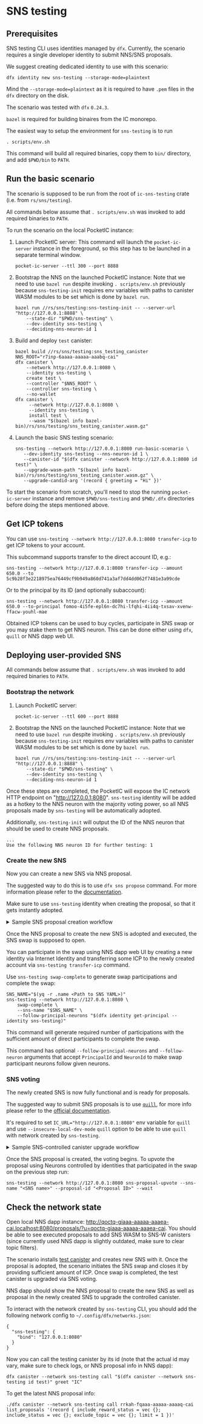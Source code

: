 # SNS testing

## Prerequisites

SNS testing CLI uses identities managed by `dfx`. Currently, the scenario requires a single developer
identity to submit NNS/SNS proposals.

We suggest creating dedicated identity to use with this scenario:
```
dfx identity new sns-testing --storage-mode=plaintext
```
Mind the `--storage-mode=plaintext` as it is required to have `.pem` files in the `dfx` directory on the disk.

The scenario was tested with `dfx` `0.24.3`.

`bazel` is required for building binaires from the IC monorepo.

The easiest way to setup the environment for `sns-testing` is to run
```
. scripts/env.sh
```
This command will build all required binaries, copy them to `bin/` directory, and
add `$PWD/bin` to `PATH`.

## Run the basic scenario

The scenario is supposed to be run from the root of `ic-sns-testing` crate (i.e. from `rs/sns/testing`).

All commands below assume that `. scripts/env.sh` was invoked to add required binaries to `PATH`.

To run the scenario on the local PocketIC instance:
1) Launch PocketIC server:
   This command will launch the `pocket-ic-server` instance in the foreground, so this step has to be launched
   in a separate terminal window.
   ```
   pocket-ic-server --ttl 300 --port 8888
   ```
2) Bootstrap the NNS on the launched PocketIC instance:
   Note that we need to use `bazel run` despite invoking `. scripts/env.sh` previously because
   `sns-testing-init` requires env variables with paths to canister WASM modules to be set which is done
   by `bazel run`.
   ```
   bazel run //rs/sns/testing:sns-testing-init -- --server-url "http://127.0.0.1:8888" \
       --state-dir "$PWD/sns-testing" \
       --dev-identity sns-testing \
       --deciding-nns-neuron-id 1
   ```

3) Build and deploy `test` canister:
   ```
   bazel build //rs/sns/testing:sns_testing_canister
   NNS_ROOT="r7inp-6aaaa-aaaaa-aaabq-cai"
   dfx canister \
       --network http://127.0.0.1:8080 \
       --identity sns-testing \
       create test \
       --controller "$NNS_ROOT" \
       --controller sns-testing \
       --no-wallet
   dfx canister \
        --network http://127.0.0.1:8080 \
        --identity sns-testing \
        install test \
        --wasm "$(bazel info bazel-bin)/rs/sns/testing/sns_testing_canister.wasm.gz"
   ```
4) Launch the basic SNS testing scenario:
   ```
   sns-testing --network http://127.0.0.1:8080 run-basic-scenario \
      --dev-identity sns-testing --nns-neuron-id 1 \
      --canister-id "$(dfx canister --network http://127.0.0.1:8080 id test)" \
      --upgrade-wasm-path "$(bazel info bazel-bin)/rs/sns/testing/sns_testing_canister.wasm.gz" \
      --upgrade-candid-arg '(record { greeting = "Hi" })'
   ```

To start the scenario from scratch, you'll need to stop the running `pocket-ic-server` instance and
remove `$PWD/sns-testing` and `$PWD/.dfx` directories before doing the steps mentioned above.

## Get ICP tokens

You can use `sns-testing --network http://127.0.0.1:8080 transfer-icp` to get ICP tokens to your account.

This subcommand supports transfer to the direct account ID, e.g.:
```
sns-testing --network http://127.0.0.1:8080 transfer-icp --amount 650.0 --to 5c9b28f3e2218975ea76449cf9b949a860d741a3af7dd4dd062f7481e3a99cde
```

Or to the principal by its ID (and optionally subaccount):
```
sns-testing --network http://127.0.0.1:8080 transfer-icp --amount 650.0 --to-principal fomoo-4i5fe-epl6n-dc7hi-lfqhi-4ii4q-txsav-xvenw-ffacw-youhl-mae
```

Obtained ICP tokens can be used to buy cycles, participate in SNS swap or you may stake them to get NNS neuron. This can be done either using `dfx`, `quill` or NNS dapp web UI.

## Deploying user-provided SNS

All commands below assume that `. scripts/env.sh` was invoked to add required binaries to `PATH`.

### Bootstrap the network

1) Launch PocketIC server:
   ```
   pocket-ic-server --ttl 600 --port 8888
   ```

2) Bootstrap the NNS on the launched PocketIC instance:
   Note that we need to use `bazel run` despite invoking `. scripts/env.sh` previously because
   `sns-testing-init` requires env variables with paths to canister WASM modules to be set which is done
   by `bazel run`.
   ```
   bazel run //rs/sns/testing:sns-testing-init -- --server-url "http://127.0.0.1:8888" \
       --state-dir "$PWD/sns-testing" \
       --dev-identity sns-testing \
       --deciding-nns-neuron-id 1
   ```

Once these steps are completed, the PocketIC will expose the IC network HTTP endpoint on "http://127.0.0.1:8080".
`sns-testing` identity will be added as a hotkey to the NNS neuron with the majority voting power, so all NNS proposals made
by `sns-testing` will be automatically adopted.

Additionally, `sns-testing-init` will output the ID of the NNS neuron that should be used to create NNS proposals.
```
...
Use the following NNS neuron ID for further testing: 1
```

### Create the new SNS

Now you can create a new SNS via NNS proposal.

The suggested way to do this is to use `dfx sns propose` command. For more information please refer to the [documentation](https://internetcomputer.org/docs/building-apps/governing-apps/launching/launch-steps-1proposal#3-submit-nns-proposal-to-create-sns).

Make sure to use `sns-testing` identity when creating the proposal, so that it gets instantly adopted.

<details>
<summary>Sample SNS proposal creation workflow</summary>
<br>

The example will use `//rs/sns/testing:sns_testing_canister` canister as SNS-controlled canister and will base on the [init YAML file from SNS CLI](../cli/test_sns_init_v2.yaml).

**While using a custom sns_init.yaml file, make sure to set `start_time: null` in the swap parameters to ensure that the swap starts right away after the NNS proposal is executed.**

0) Copy the SNS init YAML to the local directory
   ```
   cp ../cli/test_sns_init_v2.yaml sns_init.yaml
   cp ../cli/test.png .
   ```

1) Build and deploy `test` canister:
   ```
   bazel build //rs/sns/testing:sns_testing_canister
   NNS_ROOT="r7inp-6aaaa-aaaaa-aaabq-cai"
   dfx canister \
       --network http://127.0.0.1:8080 \
       --identity sns-testing \
       create test \
       --controller "$NNS_ROOT" \
       --controller sns-testing \
       --no-wallet
   dfx canister \
        --network http://127.0.0.1:8080 \
        --identity sns-testing \
        install test \
        --wasm "$(bazel info bazel-bin)/rs/sns/testing/sns_testing_canister.wasm.gz"
   ```

2) Adjust init YAML file (you will need [`yq`](https://github.com/mikefarah/yq) to be installed to do this):
   ```
   yq -i ".dapp_canisters |= [\""$(dfx canister --network http://127.0.0.1:8080 id test)"\"]" sns_init.yaml
   yq -i ".Distribution.Neurons[0].principal |= \""$(dfx identity get-principal --identity sns-testing)"\"" sns_init.yaml
   yq -i ".Swap.start_time |= null" sns_init.yaml
   ```

3) Propose to create the new SNS:
   ```
   # sns doesn't support CLI-provided identities despite '--identity' option
   dfx identity use sns-testing
   sns propose --network http://127.0.0.1:8080 --neuron-id 1 "$PWD/sns_init.yaml"
   ```

4) Complete the swap for the newly created SNS
   ```
   SNS_NAME="$(yq -r .name sns_init.yaml)"
   sns-testing --network http://127.0.0.1:8080 swap-complete --sns-name "$SNS_NAME"
   ```
</details>

Once the NNS proposal to create the new SNS is adopted and executed, the SNS swap is supposed to open.

You can participate in the swap using NNS dapp web UI by creating a new identity via Internet Identity and transferring
some ICP to the newly created account via `sns-testing transfer-icp` command.

Use `sns-testing swap-complete` to generate swap participations and complete the swap:
```
SNS_NAME="$(yq -r .name <Path to SNS YAML>)"
sns-testing --network http://127.0.0.1:8080 \
    swap-complete \
    --sns-name "$SNS_NAME" \
    --follow-principal-neurons "$(dfx identity get-principal --identity sns-testing)"
```

This command will generate required number of participations with the sufficient amount of direct participants to complete the swap.

This command has optional `--follow-principal-neurons` and `--follow-neuron` arguments that accept `PrincipalId` and `NeuronId` to make swap
participant neurons follow given neurons.

### SNS voting

The newly created SNS is now fully functional and is ready for proposals.

The suggested way to submit SNS proposals is to use [`quill`](https://github.com/dfinity/quill/), for more info please refer to the [official documentation](https://internetcomputer.org/docs/building-apps/governing-apps/managing/making-proposals/).

It's required to set `IC_URL="http://127.0.0.1:8080"` env variable for `quill` and use `--insecure-local-dev-mode` `quill` option
to be able to use `quill` with network created by `sns-testing`.

<details>
<summary>Sample SNS-controlled canister upgrade workflow</summary>
<br>

At this point we assume that SNS named "Daniel" was created and its swap was successfully completed.

1) Get SNS neuron ID contolled by `sns-testing` identity:
   ```
   IC_URL="http://127.0.0.1:8080" quill sns neuron-id --principal-id "$(dfx identity get-principal --identity sns-testing)" --memo 42
   ```

   ```
   SNS Neuron Id: a96c889f2eab3fb4ae7aac3978f04eeb039e0ec8047516fcd8fae8b20bd75502
   ```

2) Prepare `sns_canister_ids.json`

   Get SNS canister IDs:
   ```
   IC_URL="http://127.0.0.1:8080" quill --insecure-local-dev-mode sns list-deployed-snses
   ```

   ```
   cat >> sns_canister_ids.json<< EOF
   {
      "root_canister_id":"7tjcv-pp777-77776-qaaaa-cai",
      "governance_canister_id":"7uieb-cx777-77776-qaaaq-cai",
      "index_canister_id":"7pnye-yp777-77776-qaaca-cai",
      "swap_canister_id":"72kjj-zh777-77776-qaabq-cai",
      "ledger_canister_id":"75lp5-u7777-77776-qaaba-cai"
   }
   EOF
   ```

   SNS canister IDs may vary for you.

3) Prepare quill `message.json` with SNS-controlled canister upgrade proposal:
   ```
   quill sns --pem-file ~/.config/dfx/identity/sns-testing/identity.pem --canister-ids-file sns_canister_ids.json make-upgrade-canister-proposal \
      --target-canister-id lxzze-o7777-77777-aaaaa-cai --wasm-path "$(bazel info bazel-bin)/rs/sns/testing/sns_testing_canister.wasm.gz" \
      --title "Upgrade SNS-controlled-canister" --mode upgrade "<Neuron ID>" > message.json
   ```

4) Submit the message with SNS proposal:
   ```
   IC_URL="http://127.0.0.1:8080" quill --insecure-local-dev-mode send message.json
   ```

   This command will return the ID of the newly created proposal
   ```
   ...
   Successfully created new proposal with ID 1
   ```

</details>

Once the SNS proposal is created, the voting begins.
To upvote the proposal using Neurons controlled by identities that participated in the swap on the previous step run:
```
sns-testing --network http://127.0.0.1:8080 sns-proposal-upvote --sns-name "<SNS name>" --proposal-id "<Proposal ID>" --wait
```

## Check the network state

Open local NNS dapp instance: http://qoctq-giaaa-aaaaa-aaaea-cai.localhost:8080/proposals/?u=qoctq-giaaa-aaaaa-aaaea-cai.
You should be able to see executed proposals to add SNS WASM to SNS-W canisters (since currently used NNS dapp is slightly outdated, make sure to clear topic filters).

The scenario installs [test canister](./canister/canister.rs) and creates new SNS with it.
Once the proposal is adopted, the scenario initiates the SNS swap and closes it by providing sufficient amount of ICP.
Once swap is completed, the test canister is upgraded via SNS voting.

NNS dapp should show the NNS proposal to create the new SNS as well as proposal in the newly created SNS to upgrade
the controlled canister.

To interact with the network created by `sns-testing` CLI, you should add the following network config to
`~/.config/dfx/networks.json`:
```
{
  "sns-testing": {
    "bind": "127.0.0.1:8080"
  }
}
```

Now you can call the testing canister by its id (note that the actual id may vary, make sure to check logs, or NNS proposal info in NNS dapp):
```
dfx canister --network sns-testing call "$(dfx canister --network sns-testing id test)" greet "IC"
```

To get the latest NNS proposal info:
```
./dfx canister --network sns-testing call rrkah-fqaaa-aaaaa-aaaaq-cai list_proposals '(record { include_reward_status = vec {}; include_status = vec {}; exclude_topic = vec {}; limit = 1 })'
```


